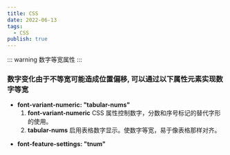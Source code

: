 ```yaml
---
title: CSS
date: 2022-06-13
tags:
  - CSS
publish: true
---
```


::: warning
数字等宽属性
:::

### 数字变化由于不等宽可能造成位置偏移, 可以通过以下属性元素实现数字等宽

- **font-variant-numeric: "tabular-nums"**
  1. **font-variant-numeric** CSS 属性控制数字，分数和序号标记的替代字形的使用。
  2. **tabular-nums** 启用表格数字显示。使数字等宽，易于像表格那样对齐。

* **font-feature-settings: "tnum"**
